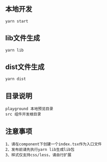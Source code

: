 ## 本地开发

```
yarn start
```

## lib文件生成

```
yarn lib
```

## dist文件生成

```
yarn dist
```

## 目录说明

```
playground 本地预览目录
src 组件开发根目录
```

## 注意事项

```
1、请在component下创建一个index.tsx作为入口文件
2、发布前请先执行yarn lib生成lib包
3、样式仅支持css/less，请自行扩展
```